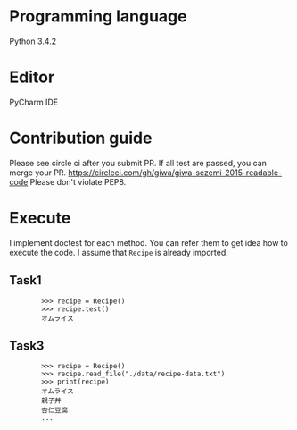 # Programming language
Python 3.4.2

# Editor
PyCharm IDE

# Contribution guide
Please see circle ci after you submit PR. If all test are passed, you can merge your PR.
https://circleci.com/gh/giwa/giwa-sezemi-2015-readable-code
Please don't violate PEP8.

# Execute
I implement doctest for each method. You can refer them to get idea how to execute the code.
I assume that `Recipe` is already imported.

## Task1
```
        >>> recipe = Recipe()
        >>> recipe.test()
        オムライス
```

## Task3

```
        >>> recipe = Recipe()
        >>> recipe.read_file("./data/recipe-data.txt")
        >>> print(recipe)
        オムライス
        親子丼
        杏仁豆腐
        ...
```